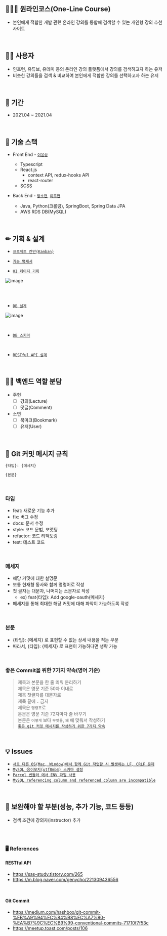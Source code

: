 ## 👨‍👨‍👧 원라인코스(One-Line Course)
  - 본인에게 적합한 개발 관련 온라인 강의를 통합해 검색할 수 있는 개인형 강의 추천 사이트

<br>

## 🤷‍♂️ 사용자
  - 인프런, 유튜브, 유데미 등의 온라인 강의 플랫폼에서 강의를 검색하고자 하는 유저
  - 비슷한 강의들을 검색 & 비교하여 본인에게 적합한 강의를 선택하고자 하는 유저

<br>

## 📆 기간
  - 2021.04 ~ 2021.04

<br>

## 📗 기술 스택
  - Front End - [`이윤상`](https://github.com/olcw78)
    - Typescript  
    - React.js
      - context API, redux-hooks API
      - react-router
    - SCSS
    
  - Back End - [`방소연`](https://github.com/bsy3764), [`이주현`](https://github.com/JuHyun419)
    - Java, Python(크롤링), SpringBoot, Spring Data JPA
    - AWS RDS DB(MySQL)

<br>

## ✏ 기획 & 설계
  - [`프로젝트 칸반(Kanban)`](https://github.com/JuHyun419/one-line-course/projects/1)

  - [`기능 명세서`](https://www.notion.so/16d5feb864d5481285a5ff3c2ae9c2c6)

  - [`UI 페이지 기획`](https://whimsical.com/EJVQx82R8nCTGsRbzWGyH8)

![image](https://user-images.githubusercontent.com/50076031/113499953-26c2ee00-9555-11eb-8556-05d918647848.png)

<br><br>

  - [`DB 설계`](https://www.notion.so/DB-1f0520006f2a4ca582e0cef0a34623ae)

![image](https://user-images.githubusercontent.com/50076031/114146978-2e1e3900-9953-11eb-94b8-94124732f00c.png)

<br>

  - [`DB 스키마`](https://github.com/JuHyun419/one-line-course/issues/8)

<br>

  - [`RESTful API 설계`](https://www.notion.so/API-5f3c607a8217420495aa60182f90a2c5)

<br>

## 🐱‍💻 백엔드 역할 분담
  - 주현
    - [ ] 강의(Lecture)
    - [ ] 댓글(Comment)
  - 소연
    - [ ] 북마크(Bookmark)
    - [ ] 유저(User)

<br>

## 🎵 Git 커밋 메시지 규칙

```html
{타입}: {메세지}

{본문}
```
  
<br>  
  
### 타입
  - feat: 새로운 기능 추가
  - fix: 버그 수정
  - docs: 문서 수정
  - style: 코드 문법, 포맷팅
  - refactor: 코드 리팩토링
  - test: 테스트 코드

<br>

### 메세지
  - 해당 커밋에 대한 설명문
  - 보통 현재형 동사와 함께 명령어로 작성
  - 첫 글자는 대문자, 나머지는 소문자로 작성
    - ex) feat{타입}: Add google-oauth{메세지}
  - 메세지를 통해 최대한 해당 커밋에 대해 파악이 가능하도록 작성

<br>

### 본문
  - {타입}: {메세지} 로 표현할 수 없는 상세 내용을 적는 부분
  - 따라서, {타입}: {메세지} 로 표현이 가능하다면 생략 가능

<br>

### 좋은 Commit을 위한 7가지 약속(영어 기준)
  > 제목과 본문을 한 줄 띄워 분리하기  
  > 제목은 영문 기준 50자 이내로  
  > 제목 첫글자를 대문자로  
  > 제목 끝에 `.` 금지  
  > 제목은 `명령조`로   
  > 본문은 영문 기준 72자마다 줄 바꾸기  
  > 본문은 `어떻게` 보다 `무엇을`, `왜` 에 맞춰서 작성하기  
[`좋은 git 커밋 메시지를 작성하기 위한 7가지 약속`](https://meetup.toast.com/posts/106)

<br>

## 💡 Issues
  - [`서로 다른 OS(Mac, Window)에서 함께 Git 작업할 시 발생하는 LF, CRLF 문제`](https://github.com/JuHyun419/one-line-course/issues/38)
  - [`MySQL 😢이모지(utf8mb4) 스키마 설정`](https://github.com/JuHyun419/one-line-course/issues/8)
  - [`Parcel 번들러 에서 ENV 파일 사용`](https://github.com/JuHyun419/one-line-course/issues/50)
  - [`MySQL referencing column and referenced column are incompatible`](https://github.com/JuHyun419/one-line-course/issues/8)

<br>

## 📜 보완해야 할 부분(성능, 추가 기능, 코드 등등)
  - 검색 조건에 강의자(instructor) 추가

<br><br>

### 🖥 References

#### RESTful API
  - https://sas-study.tistory.com/265
  - https://m.blog.naver.com/genycho/221309436556

<br>

#### Git Commit
  - https://medium.com/hashbox/git-commit-%EB%A9%94%EC%84%B8%EC%A7%80-%EA%B7%9C%EC%B9%99-conventional-commits-71710f7f53c
  - https://meetup.toast.com/posts/106

<br>
